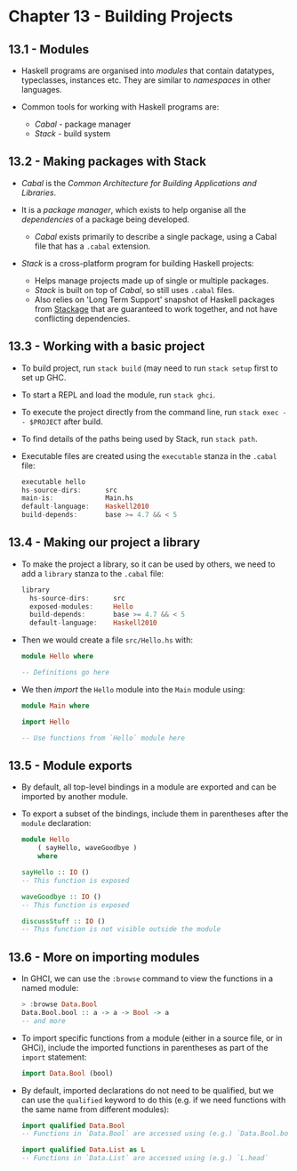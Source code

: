 # Chapter 13 - Building Projects

## 13.1 - Modules

- Haskell programs are organised into _modules_ that contain datatypes, typeclasses, instances etc.  They are similar to _namespaces_ in other languages.

- Common tools for working with Haskell programs are:
    - _Cabal_ - package manager
    - _Stack_ - build system


## 13.2 - Making packages with Stack

- _Cabal_ is the _Common Architecture for Building Applications and Libraries_.

- It is a _package manager_, which exists to help organise all the _dependencies_ of a package being developed.
    - _Cabal_ exists primarily to describe a single package, using a Cabal file that has a `.cabal` extension.

- _Stack_ is a cross-platform program for building Haskell projects:
    - Helps manage projects made up of single or multiple packages.
    - _Stack_ is built on top of _Cabal_, so still uses `.cabal` files.
    - Also relies on 'Long Term Support' snapshot of Haskell packages from [Stackage](https://stackage.org) that are guaranteed to work together, and not have conflicting dependencies.


## 13.3 - Working with a basic project

- To build project, run `stack build` (may need to run `stack setup` first to set up GHC.

- To start a REPL and load the module, run `stack ghci`.

- To execute the project directly from the command line, run `stack exec -- $PROJECT` after build.

- To find details of the paths being used by Stack, run `stack path`.

- Executable files are created using the `executable` stanza in the `.cabal` file:

    ```haskell
    executable hello
    hs-source-dirs:      src
    main-is:             Main.hs
    default-language:    Haskell2010
    build-depends:       base >= 4.7 && < 5
    ```


## 13.4 - Making our project a library

- To make the project a library, so it can be used by others, we need to add a `library` stanza to the `.cabal` file:

    ```haskell
    library
      hs-source-dirs:      src
      exposed-modules:     Hello
      build-depends:       base >= 4.7 && < 5
      default-language:    Haskell2010
    ```

- Then we would create a file `src/Hello.hs` with:

    ```haskell
    module Hello where

    -- Definitions go here
    ```

- We then _import_ the `Hello` module into the `Main` module using:

    ```haskell
    module Main where

    import Hello

    -- Use functions from `Hello` module here
    ```


## 13.5 - Module exports

- By default, all top-level bindings in a module are exported and can be imported by another module.

- To export a subset of the bindings, include them in parentheses after the `module` declaration:

    ```haskell
    module Hello
        ( sayHello, waveGoodbye )
        where

    sayHello :: IO ()
    -- This function is exposed

    waveGoodbye :: IO ()
    -- This function is exposed

    discussStuff :: IO ()
    -- This function is not visible outside the module
    ```


## 13.6 - More on importing modules

- In GHCI, we can use the `:browse` command to view the functions in a named module:

    ```haskell
    > :browse Data.Bool
    Data.Bool.bool :: a -> a -> Bool -> a
    -- and more
    ```

- To import specific functions from a module (either in a source file, or in GHCi), include the imported functions in parentheses as part of the `import` statement:

    ```haskell
    import Data.Bool (bool)
    ```

- By default, imported declarations do not need to be qualified, but we can use the `qualified` keyword to do this (e.g. if we need functions with the same name from different modules):

    ```haskell
    import qualified Data.Bool
    -- Functions in `Data.Bool` are accessed using (e.g.) `Data.Bool.bool`

    import qualified Data.List as L
    -- Functions in `Data.List` are accessed using (e.g.) `L.head`
    ```

